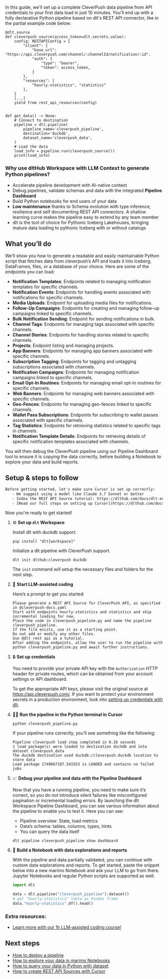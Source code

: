 In this guide, we'll set up a complete CleverPush data pipeline from API credentials to your first data load in just 10 minutes. You'll end up with a fully declarative Python pipeline based on dlt's REST API connector, like in the partial example code below:

```python-outcome
@dlt.source
def cleverpush_source(access_token=dlt.secrets.value):
    config: RESTAPIConfig = {
        "client": {
            "base_url": "https://api.cleverpush.com/channel/:channelId/notification/:id",
            "auth": {
                "type": "bearer",
                "token": access_token,
            }
        },
        "resources": [
            "hourly-statistics", "statistics"
        ],
    }
    [...]
    yield from rest_api_resources(config)


def get_data() -> None:
    # Connect to destination
    pipeline = dlt.pipeline(
        pipeline_name='cleverpush_pipeline',
        destination='duckdb',
        dataset_name='cleverpush_data', 
    )
    # Load the data
    load_info = pipeline.run(cleverpush_source())
    print(load_info) 
```

### Why use dltHub Workspace with LLM Context to generate Python pipelines?

- Accelerate pipeline development with AI-native context
- Debug pipelines, validate schemas and data with the integrated **Pipeline Dashboard**
- Build Python notebooks for end users of your data
- **Low maintenance** thanks to Schema evolution with type inference, resilience and self documenting REST API connectors. A shallow learning curve makes the pipeline easy to extend by any team member
- dlt is the tool of choice for Pythonic Iceberg Lakehouses, bringing mature data loading to pythonic Iceberg with or without catalogs

## What you’ll do

We’ll show you how to generate a readable and easily maintainable Python script that fetches data from cleverpush’s API and loads it into Iceberg, DataFrames, files, or a database of your choice. Here are some of the endpoints you can load:

- **Notification Templates**: Endpoints related to managing notification templates for specific channels.
- **Notification Events**: Endpoints for handling events associated with notifications for specific channels.
- **Media Uploads**: Endpoint for uploading media files for notifications.
- **Follow-Up Campaigns**: Endpoints for creating and managing follow-up campaigns linked to specific channels.
- **Bulk Notification Sending**: Endpoint for sending notifications in bulk.
- **Channel Tags**: Endpoints for managing tags associated with specific channels.
- **Channel Stories**: Endpoints for handling stories related to specific channels.
- **Projects**: Endpoint listing and managing projects.
- **App Banners**: Endpoints for managing app banners associated with specific channels.
- **Subscription Tagging**: Endpoints for tagging and untagging subscriptions associated with channels.
- **Notification Campaigns**: Endpoints for managing notification campaigns linked to specific channels.
- **Email Opt-In Routines**: Endpoints for managing email opt-in routines for specific channels.
- **Web Banners**: Endpoints for managing web banners associated with specific channels.
- **Geo-Fences**: Endpoints for managing geo-fences linked to specific channels.
- **Wallet Pass Subscriptions**: Endpoints for subscribing to wallet passes associated with specific channels.
- **Tag Statistics**: Endpoints for retrieving statistics related to specific tags in channels.
- **Notification Template Details**: Endpoints for retrieving details of specific notification templates associated with channels.

You will then debug the CleverPush pipeline using our Pipeline Dashboard tool to ensure it is copying the data correctly, before building a Notebook to explore your data and build reports.

## Setup & steps to follow

```default
Before getting started, let's make sure Cursor is set up correctly:
   - We suggest using a model like Claude 3.7 Sonnet or better
   - Index the REST API Source tutorial: https://dlthub.com/docs/dlt-ecosystem/verified-sources/rest_api/ and add it to context as **@dlt rest api**
   - [Read our full steps on setting up Cursor](https://dlthub.com/docs/dlt-ecosystem/llm-tooling/cursor-restapi#23-configuring-cursor-with-documentation)
```

Now you're ready to get started!

1. ⚙️ **Set up `dlt` Workspace**
    
    Install dlt with duckdb support:
    ```shell
    pip install "dlt[workspace]"
    ```

    Initialize a dlt pipeline with CleverPush support.
    ```shell
    dlt init dlthub:cleverpush duckdb
    ```

    The `init` command will setup the necessary files and folders for the next step.
    
2. 🤠 **Start LLM-assisted coding**
    
    Here’s a prompt to get you started:
    
    ```prompt
    Please generate a REST API Source for CleverPush API, as specified in @cleverpush-docs.yaml 
    Start with endpoints hourly-statistics and statistics and skip incremental loading for now. 
    Place the code in cleverpush_pipeline.py and name the pipeline cleverpush_pipeline. 
    If the file exists, use it as a starting point. 
    Do not add or modify any other files. 
    Use @dlt rest api as a tutorial. 
    After adding the endpoints, allow the user to run the pipeline with python cleverpush_pipeline.py and await further instructions.
    ```

    
3. 🔒 **Set up credentials** 
    
    You need to provide your private API key with the `Authorization` HTTP header for private routes, which can be obtained from your account settings or API dashboard.
    
    To get the appropriate API keys, please visit the original source at https://api.cleverpush.com/.
    If you want to protect your environment secrets in a production environment, look into [setting up credentials with dlt](https://dlthub.com/docs/walkthroughs/add_credentials).
    
4. 🏃‍♀️ **Run the pipeline in the Python terminal in Cursor**
    
    ```shell
    python cleverpush_pipeline.py
    ```
    
    If your pipeline runs correctly, you’ll see something like the following:
    
    ```shell
    Pipeline cleverpush load step completed in 0.26 seconds
    1 load package(s) were loaded to destination duckdb and into dataset cleverpush_data
    The duckdb destination used duckdb:/cleverpush.duckdb location to store data
    Load package 1749667187.541553 is LOADED and contains no failed jobs
    ```
    
5. 📈 **Debug your pipeline and data with the Pipeline Dashboard**

    Now that you have a running pipeline, you need to make sure it’s correct, so you do not introduce silent failures like misconfigured pagination or incremental loading errors. By launching the dlt Workspace Pipeline Dashboard, you can see various information about the pipeline to enable you to test it. Here you can see:
    - Pipeline overview: State, load metrics
    - Data’s schema: tables, columns, types, hints
    - You can query the data itself
    
    ```shell
    dlt pipeline cleverpush_pipeline show dashboard
    ```
    
6. 🐍 **Build a Notebook with data explorations and reports**

    With the pipeline and data partially validated, you can continue with custom data explorations and reports. To get started, paste the snippet below into a new marimo Notebook and ask your LLM to go from there. Jupyter Notebooks and regular Python scripts are supported as well.

    
    ```python
    import dlt

   data = dlt.pipeline("cleverpush_pipeline").dataset()
   # get "hourly-statistics" table as Pandas frame
   data."hourly-statistics".df().head()
    ```

### Extra resources:

- [Learn more with our 1h LLM-assisted coding course!](https://www.youtube.com/watch?v=GGid70rnJuM)

## Next steps

- [How to deploy a pipeline](https://dlthub.com/docs/walkthroughs/deploy-a-pipeline)
- [How to explore your data in marimo Notebooks](https://dlthub.com/docs/general-usage/dataset-access/marimo)
- [How to query your data in Python with dataset](https://dlthub.com/docs/general-usage/dataset-access/dataset)
- [How to create REST API Sources with Cursor](https://dlthub.com/docs/dlt-ecosystem/llm-tooling/cursor-restapi)
